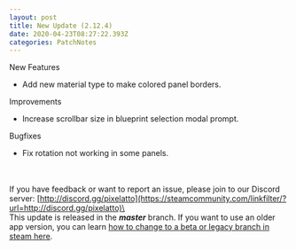 ```yaml
---
layout: post
title: New Update (2.12.4)
date: 2020-04-23T08:27:22.393Z
categories: PatchNotes
---
```

<!--StartFragment-->

New Features

* Add new material type to make colored panel borders.



Improvements

* Increase scrollbar size in blueprint selection modal prompt.



Bugfixes

* Fix rotation not working in some panels.

\
\
If you have feedback or want to report an issue, please join to our Discord server: [http://discord.gg/pixelatto](https://steamcommunity.com/linkfilter/?url=http://discord.gg/pixelatto)\
\
This update is released in the ***master*** branch. If you want to use an older app version, you can learn [how to change to a beta or legacy branch in steam here](https://steamcommunity.com/linkfilter/?url=https://steamcommunity.com/sharedfiles/filedetails/?id=1129108624).

<!--EndFragment-->